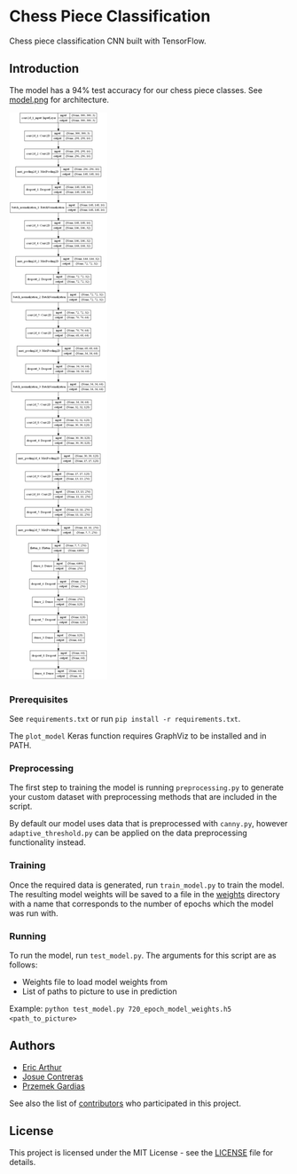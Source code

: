 # Chess Piece Classification

Chess piece classification CNN built with TensorFlow.

## Introduction

The model has a 94% test accuracy for our chess piece classes. See [model.png](model.png) for architecture. 

![CNN Architecture](model.png)

### Prerequisites

See `requirements.txt` or run `pip install -r requirements.txt`.

The `plot_model` Keras function requires GraphViz to be installed and in PATH.

### Preprocessing

The first step to training the model is running `preprocessing.py` to generate your custom dataset with preprocessing methods that are included in the script.

By default our model uses data that is preprocessed with `canny.py`, however `adaptive_threshold.py` can be applied on the data preprocessing functionality instead.

### Training

Once the required data is generated, run `train_model.py` to train the model. The resulting model weights will be saved to a file in the [weights](weights/) directory with a name that corresponds to the number of epochs which the model was run with.

### Running

To run the model, run `test_model.py`. The arguments for this script are as follows:
- Weights file to load model weights from
- List of paths to picture to use in prediction

Example: `python test_model.py 720_epoch_model_weights.h5 <path_to_picture>`

## Authors

- [Eric Arthur](https://github.com/etarthur)
- [Josue Contreras](https://github.com/JosuContrer)
- [Przemek Gardias](https://github.com/pgardias)

See also the list of [contributors](https://github.com/etarthur/chess-piece-classification/graphs/contributors) who participated in this project.

## License

This project is licensed under the MIT License - see the [LICENSE](LICENSE) file for details.

